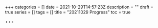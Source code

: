 +++
categories = []
date = 2021-10-29T14:57:23Z
description = ""
draft = true
series = []
tags = []
title = "20211029 Progress"
toc = true

+++
